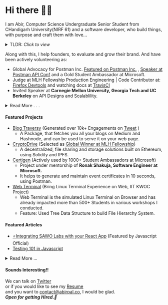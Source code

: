 # Hi there 🙋‍♂️
I am Abir, Computer Science Undergraduate Senior Student from CHandigarh University(NIRF 61) and a software developer, who build things, with purpose and craft them with love...<br/>

<details>
  <summary>TLDR: <i>Click to view</i> </summary>
  
- ✈️ Open to get Hired for remote work & internships. Reach out on [Mail](mailto:abir.pal899@gmail.com),[Twitter](https://twitter.com/imabptweets) <br/>
- Full Stack Software Developer and Consultancy <br/>( Proficient in Typescript, Java, React, Node, Electron, also a Guest Speaker at UC Berkeley, Georgia Tech, Carnegie Mellon University, JIRA, building bots and packages)
- 💼 Resume: [Resume](https://imabp.github.io/resume) _you can save this one time link for every updations on resume._ <br/>
- 🌏 API designing and scaling. [Featured by JavaScript Official ](https://twitter.com/JavaScriptKicks/status/1412096578719043584)
- Won MLH Fellowship Global Hackathon on theme data ethics, for product [Cryptodrive](https://devpost.com/software/cryptodrive) 
</details>

Along with this, I help founders, to evaluate and grow their brand. And have been actively volunteering as:<br/>
- Global Advocacy for Postman Inc. [Featured on Postman Inc.](https://blog.postman.com/announcing-the-postman-student-leader-program/) , [Speaker at Postman API Conf](https://www.postman.com/company/student-program/student-summit/) and a Gold Student Ambassador at Microsoft.
- Judge at MLH Fellowship Production Engineering | Code Contributor at: [Firefox Devtools](https://github.com/firefox-devtools/profiler/pull/2937) and watching docs at [TravisCI](https://github.com/travis-ci/docs-travis-ci-com/pull/2881)
- Invited Speaker at **Carnegie Mellon University, Georgia Tech and UC Berkeley** on API Designs and Scalablility.
<details>
  <summary> Read More . . .</summary>
  
- Most Valuable Professional at SAWO Labs. [Featured by JavaScript Official ](https://twitter.com/JavaScriptKicks/status/1412096578719043584)  
- Helping communities with setting up direction and also part of **Gold Student Ambassadors** at MSFTStudentAmbassador Program 
- I organize API Hacks, with a mission to help starters to build digital footprint on Github and Developer Network.
</details>

#### Featured Projects

- [Blog Traversy](https://www.npmjs.com/package/blogtraversy) (Generated over 10k+ Engagements on [Tweet](https://twitter.com/imabptweets/status/1416761082471862273) )
  - A Package, that fetches you all your blogs on Medium and Hashnode, and can be used to serve it on your web page.
- [CryptoDrive](https://cryptodrive.tech) (Selected as [Global Winner at MLH Fellowship](https://devpost.com/software/cryptodrive))
  - A decentralized, file sharing and storage solutions built on Ethereum, using Solidity and IPFS.
- [Certigen](https://github.com/imabp/certigen) (Actively used by 1000+ Student Ambassadors at Microsoft)
  - Project under mentorship of **Ronak Shakuja, Software Engineer at Microsoft.**
  - It helps to generate and maintain event certificates in 10 seconds, using Postman.
- [Web Terminal](https://imabp.github.io/WebTerminal/) (Bring Linux Terminal Experience on Web, IIT KWOC Project)
  - Web Terminal is the simulated Linux Terminal on Browser and has already impacted more than 500+ Students in various workshops I conducted.
  - Feature: Used Tree Data Structure to build File Hierarchy System.


#### Featured Articles</b>
- [⭐Integrating SAWO Labs with your React App](https://javascript.plainenglish.io/integrating-sawo-labs-authentication-create-react-app-4601360fd5d0) (Featured by Javascript Official)
- [Testing 101 in Javascript](https://javascript.plainenglish.io/testing-101-in-javascript-720c752ecfd5)
<details>
  <summary> Read More ... </summary>
  
- [Finding your next awesome team at any Hackathon](https://javascript.plainenglish.io/5-steps-to-find-your-awesome-team-at-any-hackathon-3fdbea41f3ea)
- [Demystifying How Email Works in Backend](https://javascript.plainenglish.io/understanding-how-emails-actually-work-behind-the-scenes-a-beginner-friendly-guide-9d129942f617)

- Want to get my blogs on your Terminal?<br/> Send a GET Request at [api.abirpal.co/blogs](https://api.abirpal.co/blogs)
</details>

#### Sounds Interesting!!

We can talk  on [Twitter](https://twitter.com/imabptweets)<br/> or if you would like to see my
[Resume](https://imabp.github.io/resume)<br/> and you want to [contact@abirpal.co](mailto:contact@abirpal.co), I would be glad.
<br/>
_**Open for getting Hired.🎉**_
